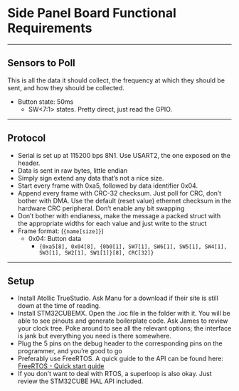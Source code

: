 # Side Panel Board Functional Requirements
- - - -
## Sensors to Poll
This is all the data it should collect, the frequency at which they should be sent, and how they should be collected.

* Button state: 50ms
	* SW<7:1> states. Pretty direct, just read the GPIO. 
- - - -
## Protocol
* Serial is set up at 115200 bps 8N1. Use USART2, the one exposed on the header.
* Data is sent in raw bytes, little endian
* Simply sign extend any data that’s not a nice size.
* Start every frame with 0xa5, followed by data identifier 0x04.
* Append every frame with CRC-32 checksum. Just poll for CRC, don’t bother with DMA. Use the default (reset value) ethernet checksum in the hardware CRC peripheral. Don’t enable any bit swapping
* Don’t bother with endianess, make the message a packed struct with the appropriate widths for each value and just write to the struct
* Frame format: (`{name[size]}`)
	* 0x04: Button data
		* `{0xa5[8], 0x04[8], {0b0[1], SW7[1], SW6[1], SW5[1], SW4[1], SW3[1], SW2[1], SW1[1]}[8], CRC[32]}`
- - - -
## Setup
* Install Atollic TrueStudio. Ask Manu for a download if their site is still down at the time of reading.
* Install STM32CUBEMX. Open the .ioc file in the folder with it. You will be able to see pinouts and generate boilerplate code. Ask James to review your clock tree. Poke around to see all the relevant options; the interface is jank but everything you need is there somewhere.
* Plug the 5 pins on the debug header to the corresponding pins on the programmer, and you’re good to go
* Preferably use FreeRTOS. A quick guide to the API can be found here: [FreeRTOS - Quick start guide](https://www.freertos.org/FreeRTOS-quick-start-guide.html)
* If you don’t want to deal with RTOS, a superloop is also okay. Just review the STM32CUBE HAL API included.

